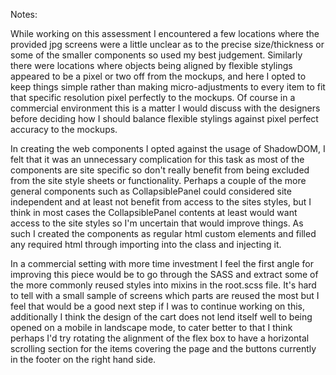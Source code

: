 Notes:

While working on this assessment I encountered a few locations where the provided jpg screens were a little unclear as to the precise size/thickness or some of the smaller components so used my best judgement. Similarly there were locations where objects being aligned by flexible stylings appeared to be a pixel or two off from the mockups, and here I opted to keep things simple rather than making micro-adjustments to every item to fit that specific resolution pixel perfectly to the mockups. Of course in a commercial environment this is a matter I would discuss with the designers before deciding how I should balance flexible stylings against pixel perfect accuracy to the mockups.

In creating the web components I opted against the usage of ShadowDOM, I felt that it was an unnecessary complication for this task as most of the components are site specific so don't really benefit from being excluded from the site style sheets or functionality. Perhaps a couple of the more general components such as CollapsiblePanel could considered site independent and at least not benefit from access to the sites styles, but I think in most cases the CollapsiblePanel contents at least would want access to the site styles so I'm uncertain that would improve things. As such I created the components as regular html custom elements and filled any required html through importing into the class and injecting it.

In a commercial setting with more time investment I feel the first angle for improving this piece would be to go through the SASS and extract some of the more commonly reused styles into mixins in the root.scss file. It's hard to tell with a small sample of screens which parts are reused the most but I feel that would be a good next step if I was to continue working on this, additionally I think the design of the cart does not lend itself well to being opened on a mobile in landscape mode, to cater better to that I think perhaps I'd try rotating the alignment of the flex box to have a horizontal scrolling section for the items covering the page and the buttons currently in the footer on the right hand side.
